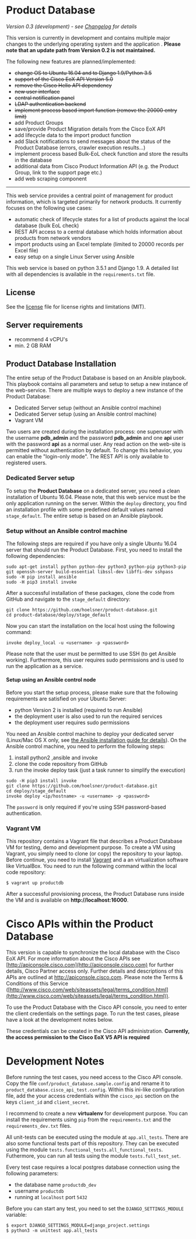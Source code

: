 
# Product Database

*Version 0.3 (development) - see [Changelog](CHANGELOG.md) for details*

This version is currently in development and contains multiple major changes to the underlying operating system and the
application . **Please note that an update path from Version 0.2 is not maintained.**

The following new features are planned/implemented:

* ~~change OS to Ubuntu 16.04 and to Django 1.9/Python 3.5~~
* ~~support of the Cisco EoX API Version 5.0~~
* ~~remove the Cisco Hello API dependency~~
* ~~new user interface~~
* ~~central notification panel~~
* ~~LDAP authentication backend~~
* ~~implement process based import function (remove the 20000 entry limit)~~
* add Product Groups
* save/provide Product Migration details from the Cisco EoX API
* add lifecycle data to the import product function
* add Slack notifications to send messages about the status of the Product Database (errors, crawler execution results...)
* implement process based Bulk-EoL check function and store the results in the database
* additional data from Cisco Product Information API (e.g. the Product Group, link to the support page etc.)
* add web scraping component

----

This web service provides a central point of management for product information, which is targeted primarily
for network products. It currently focuses on the following use cases:

* automatic check of lifecycle states for a list of products against the local database (bulk EoL check)
* REST API access to a central database which holds information about products from network vendors
* import products using an Excel template (limited to 20000 records per Excel file)
* easy setup on a single Linux Server using Ansible

This web service is based on python 3.5.1 and Django 1.9. A detailed list with all dependencies is available in the
`requirements.txt` file.

## License

See the [license](LICENSE.md) file for license rights and limitations (MIT).

## Server requirements

* recommend 4 vCPU's
* min. 2 GB RAM

## Product Database Installation

The entire setup of the Product Database is based on an Ansible playbook. This playbook contains all parameters and setup
to setup a new instance of the web-service. There are multiple ways to deploy a new instance of the Product Database:

* Dedicated Server setup (without an Ansible control machine)
* Dedicated Server setup (using an Ansible control machine)
* Vagrant VM

Two users are created during the installation process: one superuser with the username **pdb_admin** and the
password **pdb_admin** and one **api** user with the password **api** as a normal user. Any read action on the web-site
is permitted without authentication by default. To change this behavior, you can enable the "login-only mode". The
REST API is only available to registered users.

### Dedicated Server setup

To setup the **Product Database** on a dedicated server, you need a clean installation of Ubuntu 16.04. Please note, that
this web service must be the only application running on the server. Within the `deploy` directory, you find an
installation profile with some predefined default values named `stage_default`. The entire setup is based on an Ansible
playbook.

### Setup without an Ansible control machine

The following steps are required if you have only a single Ubuntu 16.04 server that should run the Product Database.
First, you need to install the following dependencies:

```
sudo apt-get install python python-dev python3 python-pip python3-pip git openssh-server build-essential libssl-dev libffi-dev sshpass
sudo -H pip install ansible
sudo -H pip3 install invoke
```

After a successful installation of these packages, clone the code from GitHub and navigate to the `stage_default` directory:

```
git clone https://github.com/hoelsner/product-database.git
cd product-database/deploy/stage_default
```

Now you can start the installation on the local host using the following command:

```
invoke deploy_local -u <username> -p <password>
```

Please note that the user must be permitted to use SSH (to get Ansible working). Furthermore, this user requires sudo
permissions and is used to run the application as a service.

#### Setup using an Ansible control node

Before you start the setup process, please make sure that the following requirements are satisfied on your Ubuntu Server:

  * python Version 2 is installed (required to run Ansible)
  * the deployment user is also used to run the required services
  * the deployment user requires sudo permissions

You need an Ansible control machine to deploy your dedicated server (Linux/Mac OS X only, see
[the Ansible installation guide for details](http://docs.ansible.com/ansible/intro_installation.html#installing-the-control-machine)).
On the Ansible control machine, you need to perform the following steps:

 1. install python2 ,ansible and invoke
 2. clone the code repository from GitHub
 3. run the invoke deploy task (just a task runner to simplify the execution)

```
sudo -H pip3 install invoke
git clone https://github.com/hoelsner/product-database.git
cd deploy/stage_default
invoke deploy <ip/hostname> -u <username> -p <password>
```

The `password` is only required if you're using SSH password-based authentication.

### Vagrant VM

This repository contains a Vagrant file that describes a Product Database VM for testing, demo and development purpose.
To create a VM using Vagrant, you simply need to clone (or copy) the repository to your laptop.
Before continue, you need to install [Vagrant](https://www.vagrantup.com/) and a an virtualization software like VirtualBox.
You need to run the following command within the local code repository:

    $ vagrant up productdb

After a successful provisioning process, the Product Database runs inside the VM and is available on
**http://localhost:16000**.

# Cisco APIs within the Product Database

This version is capable to synchronize the local database with the Cisco EoX API. For more information about the Cisco
APIs see [http://apiconsole.cisco.com](http://apiconsole.cisco.com) for further details, Cisco Partner access only.
Further details and descriptions of this APIs are outlined at http://apiconsole.cisco.com. Please note the Terms &
Conditions of this Service
([http://www.cisco.com/web/siteassets/legal/terms_condition.html](http://www.cisco.com/web/siteassets/legal/terms_condition.html)).

To use the Product Database with the Cisco API console, you need to enter the client credentials on the settings page.
To run the test cases, please have a look at the development notes below.

These credentials can be created in the Cisco API administration. **Currently, the access permission to the
 Cisco EoX V5 API is required**

# Development Notes

Before running the test cases, you need access to the Cisco API console. Copy the file `conf/product_database.sample.config`
and rename it to `product_database.cisco_api_test.config`. Within this ini-like configuration file, add the your access
credentials within the `cisco_api` section on the keys `client_id` and `client_secret`.

I recommend to create a new **virtualenv** for development purpose. You can install the requirements using `pip` from the
`requirements.txt` and the `requirements_dev.txt` files.

All unit-tests can be executed using the module at `app.all_tests`. There are also some functional tests part of
this repository. They can be executed using the module `tests.functional_tests.all_functional_tests`. Futhermore, you
can run all tests using the module `tests.full_test_set`.

Every test case requires a local postgres database connection using the following parameters:

* the database name `productdb_dev`
* username `productdb`
* running at `localhost` port `5432`

Before you can start any test, you need to set the `DJANGO_SETTINGS_MODULE` variable:

```
$ export DJANGO_SETTINGS_MODULE=django_project.settings
$ python3 -m unittest app.all_tests
```
